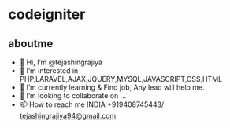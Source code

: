 # codeigniter

## aboutme

- 👋 Hi, I’m @tejashingrajiya
- 👀 I’m interested in PHP,LARAVEL,AJAX,JQUERY,MYSQL,JAVASCRIPT,CSS,HTML
- 🌱 I’m currently learning & Find job, Any lead will help me.
- 💞️ I’m looking to collaborate on ...
- 📫 How to reach me INDIA +919408745443/ tejashingrajiya94@gmail.com

